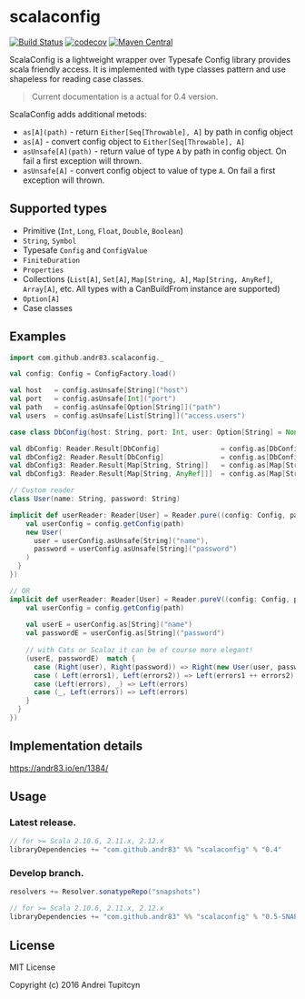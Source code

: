 # scalaconfig

[![Build Status](https://travis-ci.org/andr83/scalaconfig.svg?branch=master)](https://travis-ci.org/andr83/scalaconfig)
[![codecov](https://codecov.io/gh/andr83/scalaconfig/branch/master/graph/badge.svg)](https://codecov.io/gh/andr83/scalaconfig)
[![Maven Central](https://maven-badges.herokuapp.com/maven-central/com.github.andr83/scalaconfig_2.11/badge.svg)](https://maven-badges.herokuapp.com/maven-central/com.github.andr83/scalaconfig_2.11)

ScalaConfig is a lightweight wrapper over Typesafe Config library provides scala friendly access. 
It is implemented with type classes pattern and use shapeless for reading case classes.

> Current documentation is a actual for 0.4 version.

ScalaConfig adds additional metods:

* `as[A](path)` - return `Either[Seq[Throwable], A]` by path in config object
* `as[A]` - convert config object to `Either[Seq[Throwable], A]`
* `asUnsafe[A](path)` - return value of type `A` by path in config object. On fail a first exception will thrown.
* `asUnsafe[A]` - convert config object to value of type `A`. On fail a first exception will thrown.

## Supported types

* Primitive (`Int`, `Long`, `Float`, `Double`, `Boolean`)
* `String`, `Symbol`
* Typesafe `Config` and `ConfigValue`
* `FiniteDuration`
* `Properties`
* Collections (`List[A]`, `Set[A]`, `Map[String, A]`, `Map[String, AnyRef]`, `Array[A]`, etc. All types with a CanBuildFrom instance are supported)
* `Option[A]`
* Case classes

## Examples

```scala
import com.github.andr83.scalaconfig._

val config: Config = ConfigFactory.load()

val host   = config.asUnsafe[String]("host")
val port   = config.asUnsafe[Int]("port")
val path   = config.asUnsafe[Option[String]]("path")
val users  = config.asUnsafe[List[String]]("access.users")

case class DbConfig(host: String, port: Int, user: Option[String] = None, passwd: Option[String] = None)

val dbConfig: Reader.Result[DbConfig]               = config.as[DbConfig]("db")
val dbConfig2: Reader.Result[DbConfig]              = config.as[DbConfig] // Direct `config` mapping to case class
val dbConfig3: Reader.Result[Map[String, String]]   = config.as[Map[String, String]]
val dbConfig3: Reader.Result[Map[String, AnyRef]]]  = config.as[Map[String, AnyRef]]

// Custom reader 
class User(name: String, password: String)

implicit def userReader: Reader[User] = Reader.pure((config: Config, path: String) => {
    val userConfig = config.getConfig(path)
    new User(
      user = userConfig.asUnsafe[String]("name"),
      password = userConfig.asUnsafe[String]("password")
    )
  }
})

// OR
implicit def userReader: Reader[User] = Reader.pureV((config: Config, path: String) => {
    val userConfig = config.getConfig(path)
    
    val userE = userConfig.as[String]("name")
    val passwordE = userConfig.as[String]("password")
    
    // with Cats or Scalaz it can be of course more elegant!
    (userE, passwordE)  match {
      case (Right(user), Right(password)) => Right(new User(user, password))
      case ( Left(errors1), Left(errors2)) => Left(errors1 ++ errors2)
      case (Left(errors), _) => Left(errors)
      case (_, Left(errors)) => Left(errors)
    }
  }
})

```

## Implementation details
https://andr83.io/en/1384/

## Usage

### Latest release.

```scala
// for >= Scala 2.10.6, 2.11.x, 2.12.x
libraryDependencies += "com.github.andr83" %% "scalaconfig" % "0.4"
```

### Develop branch.

```scala
resolvers += Resolver.sonatypeRepo("snapshots")

// for >= Scala 2.10.6, 2.11.x, 2.12.x
libraryDependencies += "com.github.andr83" %% "scalaconfig" % "0.5-SNAPSHOT"
```

## License

MIT License

Copyright (c) 2016 Andrei Tupitcyn
